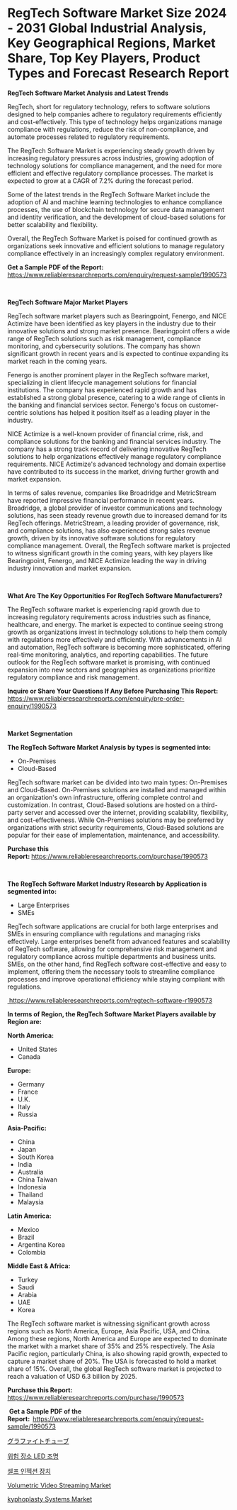 <p><h1>RegTech Software Market Size 2024 - 2031 Global Industrial Analysis, Key Geographical Regions, Market Share, Top Key Players, Product Types and Forecast Research Report</h1></p><p><strong>RegTech Software Market Analysis and Latest Trends</strong></p>
<p><p>RegTech, short for regulatory technology, refers to software solutions designed to help companies adhere to regulatory requirements efficiently and cost-effectively. This type of technology helps organizations manage compliance with regulations, reduce the risk of non-compliance, and automate processes related to regulatory requirements.</p><p>The RegTech Software Market is experiencing steady growth driven by increasing regulatory pressures across industries, growing adoption of technology solutions for compliance management, and the need for more efficient and effective regulatory compliance processes. The market is expected to grow at a CAGR of 7.2% during the forecast period.</p><p>Some of the latest trends in the RegTech Software Market include the adoption of AI and machine learning technologies to enhance compliance processes, the use of blockchain technology for secure data management and identity verification, and the development of cloud-based solutions for better scalability and flexibility.</p><p>Overall, the RegTech Software Market is poised for continued growth as organizations seek innovative and efficient solutions to manage regulatory compliance effectively in an increasingly complex regulatory environment.</p></p>
<p><strong>Get a Sample PDF of the Report:&nbsp;</strong> <a href="https://www.reliableresearchreports.com/enquiry/request-sample/1990573">https://www.reliableresearchreports.com/enquiry/request-sample/1990573</a></p>
<p>&nbsp;</p>
<p><strong>RegTech Software Major Market Players</strong></p>
<p><p>RegTech software market players such as Bearingpoint, Fenergo, and NICE Actimize have been identified as key players in the industry due to their innovative solutions and strong market presence. Bearingpoint offers a wide range of RegTech solutions such as risk management, compliance monitoring, and cybersecurity solutions. The company has shown significant growth in recent years and is expected to continue expanding its market reach in the coming years.</p><p>Fenergo is another prominent player in the RegTech software market, specializing in client lifecycle management solutions for financial institutions. The company has experienced rapid growth and has established a strong global presence, catering to a wide range of clients in the banking and financial services sector. Fenergo's focus on customer-centric solutions has helped it position itself as a leading player in the industry.</p><p>NICE Actimize is a well-known provider of financial crime, risk, and compliance solutions for the banking and financial services industry. The company has a strong track record of delivering innovative RegTech solutions to help organizations effectively manage regulatory compliance requirements. NICE Actimize's advanced technology and domain expertise have contributed to its success in the market, driving further growth and market expansion.</p><p>In terms of sales revenue, companies like Broadridge and MetricStream have reported impressive financial performance in recent years. Broadridge, a global provider of investor communications and technology solutions, has seen steady revenue growth due to increased demand for its RegTech offerings. MetricStream, a leading provider of governance, risk, and compliance solutions, has also experienced strong sales revenue growth, driven by its innovative software solutions for regulatory compliance management. Overall, the RegTech software market is projected to witness significant growth in the coming years, with key players like Bearingpoint, Fenergo, and NICE Actimize leading the way in driving industry innovation and market expansion.</p></p>
<p>&nbsp;</p>
<p><strong>What Are The Key Opportunities For RegTech Software Manufacturers?</strong></p>
<p><p>The RegTech software market is experiencing rapid growth due to increasing regulatory requirements across industries such as finance, healthcare, and energy. The market is expected to continue seeing strong growth as organizations invest in technology solutions to help them comply with regulations more effectively and efficiently. With advancements in AI and automation, RegTech software is becoming more sophisticated, offering real-time monitoring, analytics, and reporting capabilities. The future outlook for the RegTech software market is promising, with continued expansion into new sectors and geographies as organizations prioritize regulatory compliance and risk management.</p></p>
<p><strong>Inquire or Share Your Questions If Any Before Purchasing This Report:</strong> <a href="https://www.reliableresearchreports.com/enquiry/pre-order-enquiry/1990573">https://www.reliableresearchreports.com/enquiry/pre-order-enquiry/1990573</a></p>
<p>&nbsp;</p>
<p><strong>Market Segmentation</strong></p>
<p><strong>The RegTech Software Market Analysis by types is segmented into:</strong></p>
<p><ul><li>On-Premises</li><li>Cloud-Based</li></ul></p>
<p><p>RegTech software market can be divided into two main types: On-Premises and Cloud-Based. On-Premises solutions are installed and managed within an organization's own infrastructure, offering complete control and customization. In contrast, Cloud-Based solutions are hosted on a third-party server and accessed over the internet, providing scalability, flexibility, and cost-effectiveness. While On-Premises solutions may be preferred by organizations with strict security requirements, Cloud-Based solutions are popular for their ease of implementation, maintenance, and accessibility.</p></p>
<p><strong>Purchase this Report:&nbsp;</strong><a href="https://www.reliableresearchreports.com/purchase/1990573">https://www.reliableresearchreports.com/purchase/1990573</a></p>
<p>&nbsp;</p>
<p><strong>The RegTech Software Market Industry Research by Application is segmented into:</strong></p>
<p><ul><li>Large Enterprises</li><li>SMEs</li></ul></p>
<p><p>RegTech software applications are crucial for both large enterprises and SMEs in ensuring compliance with regulations and managing risks effectively. Large enterprises benefit from advanced features and scalability of RegTech software, allowing for comprehensive risk management and regulatory compliance across multiple departments and business units. SMEs, on the other hand, find RegTech software cost-effective and easy to implement, offering them the necessary tools to streamline compliance processes and improve operational efficiency while staying compliant with regulations.</p></p>
<p><a href="https://www.reliableresearchreports.com/regtech-software-r1990573">&nbsp;https://www.reliableresearchreports.com/regtech-software-r1990573</a></p>
<p><strong>In terms of Region, the RegTech Software Market Players available by Region are:</strong></p>
<p>
    <p> <strong> North America: </strong>
        <ul>
            <li>United States</li>
            <li>Canada</li>
        </ul>
        </p> 
    <p> <strong> Europe: </strong>
        <ul>
            <li>Germany</li>
            <li>France</li>
            <li>U.K.</li>
            <li>Italy</li>
            <li>Russia</li>
        </ul>
        </p> 
    <p> <strong> Asia-Pacific: </strong>
        <ul>
            <li>China</li>
            <li>Japan</li>
            <li>South Korea</li>
            <li>India</li>
            <li>Australia</li>
            <li>China Taiwan</li>
            <li>Indonesia</li>
            <li>Thailand</li>
            <li>Malaysia</li>
        </ul>
        </p> 
    <p> <strong> Latin America: </strong>
        <ul>
            <li>Mexico</li>
            <li>Brazil</li>
            <li>Argentina Korea</li>
            <li>Colombia</li>
        </ul>
        </p> 
    <p> <strong> Middle East & Africa: </strong>
        <ul>
            <li>Turkey</li>
            <li>Saudi</li>
            <li>Arabia</li>
            <li>UAE</li>
            <li>Korea</li>
        </ul>
    </p>
    </p>
<p><p>The RegTech software market is witnessing significant growth across regions such as North America, Europe, Asia Pacific, USA, and China. Among these regions, North America and Europe are expected to dominate the market with a market share of 35% and 25% respectively. The Asia Pacific region, particularly China, is also showing rapid growth, expected to capture a market share of 20%. The USA is forecasted to hold a market share of 15%. Overall, the global RegTech software market is projected to reach a valuation of USD 6.3 billion by 2025.</p></p>
<p><strong>Purchase this Report: </strong><a href="https://www.reliableresearchreports.com/purchase/1990573">https://www.reliableresearchreports.com/purchase/1990573</a></p>
<p>&nbsp;<strong>Get a Sample PDF of the Report:&nbsp;&nbsp;</strong><a href="https://www.reliableresearchreports.com/enquiry/request-sample/1990573">https://www.reliableresearchreports.com/enquiry/request-sample/1990573</a></p>
<p><strong></strong></p>
<p><p><a href="https://medium.com/@stevencornish04/%E3%82%B0%E3%83%A9%E3%83%95%E3%82%A1%E3%82%A4%E3%83%88%E3%83%81%E3%83%A5%E3%83%BC%E3%83%96%E5%B8%82%E5%A0%B4-2031%E5%B9%B4%E3%81%BE%E3%81%A7%E3%81%AE%E6%88%90%E5%8A%9F%E3%81%99%E3%82%8B%E3%83%93%E3%82%B8%E3%83%8D%E3%82%B9%E6%88%A6%E7%95%A5%E3%81%AE%E9%8D%B5-10c9eefdf561">グラファイトチューブ</a></p><p><a href="https://medium.com/@jasonalter89657w/%EC%9C%84%ED%97%98%ED%95%9C-%EC%9E%A5%EC%86%8C-led-%EC%A1%B0%EB%AA%85-%EC%8B%9C%EC%9E%A5-%EB%B6%84%EC%84%9D-%EA%B8%80%EB%A1%9C%EB%B2%8C-%EC%82%B0%EC%97%85-%EC%A0%84%EB%A7%9D-%EB%B0%8F-%EC%98%88%EC%B8%A1-2024%EB%85%84%EB%B6%80%ED%84%B0-2031%EB%85%84%EA%B9%8C%EC%A7%80-85000f529fd4">위험 장소 LED 조명</a></p><p><a href="https://medium.com/@autumnberge/%EC%9E%90%EA%B0%80-%EC%A3%BC%EC%9E%85-%EC%9E%A5%EC%B9%98-%EC%8B%9C%EC%9E%A5-%EC%84%B1%EA%B3%B5%EC%A0%81%EC%9D%B8-%EB%B9%84%EC%A6%88%EB%8B%88%EC%8A%A4-%EC%A0%84%EB%9E%B5%EC%9D%98-%EC%97%B4%EC%87%B3-2031%EB%85%84%EA%B9%8C%EC%A7%80%EC%9D%98-%EC%98%88%EC%B8%A1-7ddcd084c915">셀프 인젝션 장치</a></p><p><a href="https://github.com/CliffMedina6/Market-Research-Report-List-4/blob/main/volumetric-video-streaming-market.md">Volumetric Video Streaming Market</a></p><p><a href="https://www.linkedin.com/pulse/kyphoplasty-systems-market-size-cagr-trends-2024-2030-brainvyze-qjbvf?trackingId=QAsnUKdiHzGFvCfctUlNgg%3D%3D">kyphoplasty Systems Market</a></p></p>